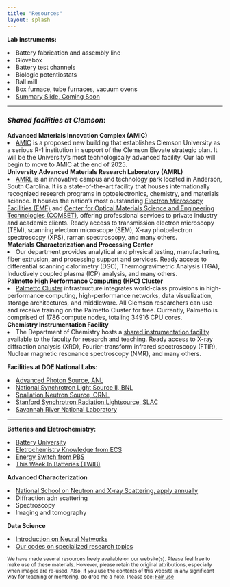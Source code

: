 ```yaml
---
title: "Resources"
layout: splash
---
```

<strong>Lab instruments:</strong>
<li>Battery fabrication and assembly line</li>
<li>Glovebox</li>
<li>Battery test channels</li>
<li>Biologic potentiostats</li>
<li>Ball mill</li>
<li>Box furnace, tube furnaces, vacuum ovens</li>
<li><a href="https://donghou-lab.github.io/assets/placeholder.jpg" class="image-popup">Summary Slide, Coming Soon</a></li>
<hr>

<h3 id="shared-facilities-at-clemson"><em>Shared facilities at Clemson</em>:</h3>
<strong>Advanced Materials Innovation Complex (AMIC)</strong>
<li><a href="https://cecas.clemson.edu/amic/">AMIC</a> is a proposed new building that establishes Clemson University as a serious R-1 institution in support of the Clemson Elevate strategic plan. It will be the University’s most technologically advanced facility. Our lab will begin to move to AMIC at the end of 2025.</li>
<strong>University Advanced Materials Research Laboratory (AMRL)</strong>
<li><a href="https://www.clemson.edu/cecas/research/facilities.html">AMRL</a> is an innovative campus and technology park located in Anderson, South Carolina. It is a state-of-the-art facility that houses internationally recognized research programs in optoelectronics, chemistry, and materials science. It houses the nation’s most outstanding <a href="https://www.clemson.edu/research/division-of-research/core-facilities/emf/capabilities/index.html">Electron Microscopy Facilities (EMF)</a> and <a href="https://www.clemson.edu/centers-institutes/comset/index.html">Center for Optical Materials Science and Engineering Technologies (COMSET)</a>, offering professional services to private industry and academic clients. Ready access to transmission electron microscopy (TEM), scanning electron microscope (SEM), X-ray photoelectron spectroscopy (XPS), raman spectroscopy, and many others.</li>
<strong>Materials Characterization and Processing Center</strong>
<li>Our department provides analytical and physical testing, manufacturing, fiber extrusion, and processing support and services. Ready access to differential scanning calorimetry (DSC), Thermogravimetric Analysis (TGA), Inductively coupled plasma (ICP) analysis, and many others.</li>
<strong>Palmetto High Performance Computing (HPC) Cluster</strong>
<li><a href="https://www.palmetto.clemson.edu/palmetto/">Palmetto Cluster</a> infrastructure integrates world-class provisions in high-performance computing, high-performance networks, data visualization, storage architectures, and middleware. All Clemson researchers can use and receive training on the Palmetto Cluster for free. Currently, Palmetto is comprised of 1786 compute nodes, totaling 34916 CPU cores.</li>
<strong>Chemistry Instrumentation Facility</strong>
<li>The Department of Chemistry hosts a <a href="https://scienceweb.clemson.edu/aif/">shared instrumentation facility</a> available to the faculty for research and teaching. Ready access to X-ray diffraction analysis (XRD), Fourier-transform infrared spectroscopy (FTIR), Nuclear magnetic resonance spectroscopy (NMR), and many others.</li>

<strong>Facilities at DOE National Labs:</strong>
<li><a href="https://www.aps.anl.gov/">Advanced Photon Source, ANL</a></li>
<li><a href="https://www.bnl.gov/nsls2/">National Synchrotron Light Source II, BNL</a></li>
<li><a href="https://neutrons.ornl.gov/sns">Spallation Neutron Source, ORNL</a></li>
<li><a href="https://www-ssrl.slac.stanford.edu/">Stanford Synchrotron Radiation Lightsource, SLAC</a></li>
<li><a href="https://www.srnl.gov/">Savannah River National Laboratory</a></li>
<hr>

<strong>Batteries and Eletrochemistry:</strong>
<li><a href="https://batteryuniversity.com/articles">Battery University</a></li>
<li><a href="https://knowledge.electrochem.org/">Eletrochemistry Knowledge from ECS</a></li>
<li><a href="https://video.austinpbs.org/show/energy-switch/episodes/season/1/">Energy Switch from PBS</a></li>
<li><a href="https://www.linkedin.com/newsletters/this-week-in-batteries-twib-7028855205660172288/">This Week In Batteries (TWIB)</a></li>

<strong>Advanced Characterization</strong>
<li><a href="https://www.anl.gov/education/national-school-on-neutron-and-xray-scattering">National School on Neutron and X-ray Scattering, apply annually</a></li>
<li>Diffraction adn scattering</li>
<li>Spectroscopy</li>
<li>Imaging and tomography</li>

<strong>Data Science</strong>
<li><a href="https://www.youtube.com/playlist?list=PLZHQObOWTQDNU6R1_67000Dx_ZCJB-3pi">Introduction on Neural Networks</a></li>
<li><a href="https://github.com/donghou-lab/">Our codes on specialized research topics</a></li>

<p><small> We have made several resources freely available on our website(s). Please feel free to make use of these materials. However, please retain the original attributions, especially when images are re-used. Also, if you use the contents of this website in any significant way for teaching or mentoring, do drop me a note. Please see: <a href="http://en.wikipedia.org/wiki/Fair_use">Fair use</a></small></p>